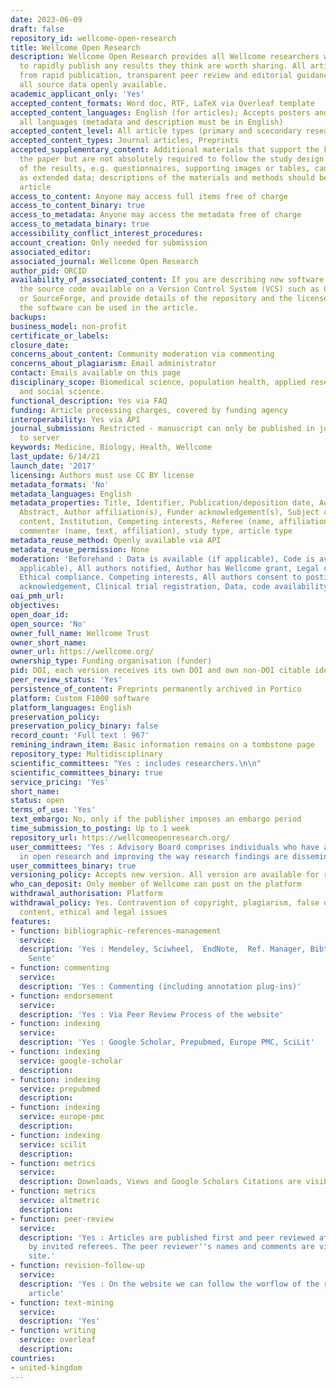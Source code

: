 ```yaml
---
date: 2023-06-09
draft: false
repository_id: wellcome-open-research
title: Wellcome Open Research
description: Wellcome Open Research provides all Wellcome researchers with a place
  to rapidly publish any results they think are worth sharing. All articles benefit
  from rapid publication, transparent peer review and editorial guidance on making
  all source data openly available.
academic_applicant_only: 'Yes'
accepted_content_formats: Word doc, RTF, LaTeX via Overleaf template
accepted_content_languages: English (for articles); Accepts posters and slides in
  all languages (metadata and description must be in English)
accepted_content_level: All article types (primary and scecondary research), editorials
accepted_content_types: Journal articles, Preprints
accepted_supplementary_content: Additional materials that support the key claims in
  the paper but are not absolutely required to follow the study design and analysis
  of the results, e.g. questionnaires, supporting images or tables, can be included
  as extended data; descriptions of the materials and methods should be in the main
  article
access_to_content: Anyone may access full items free of charge
access_to_content_binary: true
access_to_metadata: Anyone may access the metadata free of charge
access_to_metadata_binary: true
accessibility_conflict_interest_procedures:
account_creation: Only needed for submission
associated_editor:
associated_journal: Wellcome Open Research
author_pid: ORCID
availability_of_associated_content: If you are describing new software, please make
  the source code available on a Version Control System (VCS) such as GitHub, BitBucket
  or SourceForge, and provide details of the repository and the license under which
  the software can be used in the article.
backups:
business_model: non-profit
certificate_or_labels:
closure_date:
concerns_about_content: Community moderation via commenting
concerns_about_plagiarism: Email administrator
contact: Emails available on this page
disciplinary_scope: Biomedical science, population health, applied research, humanities
  and social science.
functional_description: Yes via FAQ
funding: Article processing charges, covered by funding agency
interoperability: Yes via API
journal_submission: Restricted - manuscript can only be published in journal linked
  to server
keywords: Medicine, Biology, Health, Wellcome
last_update: 6/14/21
launch_date: '2017'
licensing: Authors must use CC BY license
metadata_formats: 'No'
metadata_languages: English
metadata_properties: Title, Identifier, Publication/deposition date, Author name(s),
  Abstract, Author affiliation(s), Funder acknowledgement(s), Subject category, Full-text
  content, Institution, Competing interests, Referee (name, affiliation, referee report),
  commenter (name, text, affiliation), study type, article type
metadata_reuse_method: Openly available via API
metadata_reuse_permission: None
moderation: 'Beforehand : Data is available (if applicable), Code is available (if
  applicable), All authors notified, Author has Wellcome grant, Legal compliance,
  Ethical compliance. Competing interests, All authors consent to posting, Funder
  acknowledgement, Clinical trial registration, Data, code availability statement'
oai_pmh_url:
objectives:
open_doar_id:
open_source: 'No'
owner_full_name: Wellcome Trust
owner_short_name:
owner_url: https://wellcome.org/
ownership_type: Funding organisation (funder)
pid: DOI, each version receives its own DOI and own non-DOI citable identifier
peer_review_status: 'Yes'
persistence_of_content: Preprints permanently archived in Portico
platform: Custom F1000 software
platform_languages: English
preservation_policy:
preservation_policy_binary: false
record_count: 'Full text : 967'
remining_indrawn_item: Basic information remains on a tombstone page
repository_type: Multidisciplinary
scientific_committees: "Yes : includes researchers.\n\n"
scientific_committees_binary: true
service_pricing: 'Yes'
short_name:
status: open
terms_of_use: 'Yes'
text_embargo: No, only if the publisher imposes an embargo period
time_submission_to_posting: Up to 1 week
repository_url: https://wellcomeopenresearch.org/
user_committees: 'Yes : Advisory Board comprises individuals who have a strong interest
  in open research and improving the way research findings are disseminated.'
user_committees_binary: true
versioning_policy: Accepts new version. All version are available for readers.
who_can_deposit: Only member of Wellcome can post on the platform
withdrawal_authorisation: Platform
withdrawal_policy: Yes. Contravention of copyright, plagiarism, false or inaccurate
  content, ethical and legal issues
features:
- function: bibliographic-references-management
  service:
  description: 'Yes : Mendeley, Sciwheel,  EndNote,  Ref. Manager, Bibtex, ProCite,
    Sente'
- function: commenting
  service:
  description: 'Yes : Commenting (including annotation plug-ins)'
- function: endorsement
  service:
  description: 'Yes : Via Peer Review Process of the website'
- function: indexing
  service:
  description: 'Yes : Google Scholar, Prepubmed, Europe PMC, SciLit'
- function: indexing
  service: google-scholar
  description:
- function: indexing
  service: prepubmed
  description:
- function: indexing
  service: europe-pmc
  description:
- function: indexing
  service: scilit
  description:
- function: metrics
  service:
  description: Downloads, Views and Google Scholars Citations are visible to everyone
- function: metrics
  service: altmetric
  description:
- function: peer-review
  service:
  description: 'Yes : Articles are published first and peer reviewed after publication
    by invited referees. The peer reviewer''s names and comments are visible on the
    site.'
- function: revision-follow-up
  service:
  description: 'Yes : On the website we can follow the worflow of the review of the
    article'
- function: text-mining
  service:
  description: 'Yes'
- function: writing
  service: overleaf
  description:
countries:
- united-kingdom
---
```



